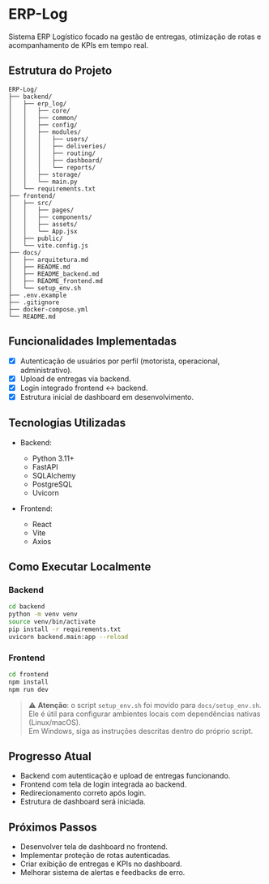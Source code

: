 # ERP-Log

Sistema ERP Logístico focado na gestão de entregas, otimização de rotas e acompanhamento de KPIs em tempo real.

## Estrutura do Projeto

```
ERP-Log/
├── backend/
│   ├── erp_log/
│   │   ├── core/
│   │   ├── common/
│   │   ├── config/
│   │   ├── modules/
│   │   │   ├── users/
│   │   │   ├── deliveries/
│   │   │   ├── routing/
│   │   │   ├── dashboard/
│   │   │   └── reports/
│   │   ├── storage/
│   │   └── main.py
│   └── requirements.txt
├── frontend/
│   ├── src/
│   │   ├── pages/
│   │   ├── components/
│   │   ├── assets/
│   │   └── App.jsx
│   ├── public/
│   └── vite.config.js
├── docs/
│   ├── arquitetura.md
│   ├── README.md
│   ├── README_backend.md
│   ├── README_frontend.md
│   └── setup_env.sh
├── .env.example
├── .gitignore
├── docker-compose.yml
└── README.md
```

## Funcionalidades Implementadas

- [x] Autenticação de usuários por perfil (motorista, operacional, administrativo).
- [x] Upload de entregas via backend.
- [x] Login integrado frontend ↔ backend.
- [x] Estrutura inicial de dashboard em desenvolvimento.

## Tecnologias Utilizadas

- Backend:
  - Python 3.11+
  - FastAPI
  - SQLAlchemy
  - PostgreSQL
  - Uvicorn

- Frontend:
  - React
  - Vite
  - Axios

## Como Executar Localmente

### Backend

```bash
cd backend
python -m venv venv
source venv/bin/activate
pip install -r requirements.txt
uvicorn backend.main:app --reload
```

### Frontend

```bash
cd frontend
npm install
npm run dev
```

> ⚠️ **Atenção**: o script `setup_env.sh` foi movido para `docs/setup_env.sh`.  
> Ele é útil para configurar ambientes locais com dependências nativas (Linux/macOS).  
> Em Windows, siga as instruções descritas dentro do próprio script.

## Progresso Atual

- Backend com autenticação e upload de entregas funcionando.
- Frontend com tela de login integrada ao backend.
- Redirecionamento correto após login.
- Estrutura de dashboard será iniciada.

## Próximos Passos

- Desenvolver tela de dashboard no frontend.
- Implementar proteção de rotas autenticadas.
- Criar exibição de entregas e KPIs no dashboard.
- Melhorar sistema de alertas e feedbacks de erro.
